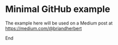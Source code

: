 # Minimal GitHub example

The example here will be used on a Medium post at https://medium.com/@briandherbert

End
